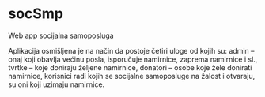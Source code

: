 # socSmp
Web app socijalna samoposluga

Aplikacija osmišljena je na način da postoje četiri uloge od kojih su:
admin – onaj koji obavlja većinu posla, isporučuje namirnice, zaprema namirnice i sl., 
tvrtke – koje doniraju željene namirnice, 
donatori – osobe koje žele donirati namirnice, 
korisnici radi kojih se socijalne samoposluge na žalost i otvaraju, su oni koji uzimaju namirnice.
